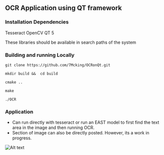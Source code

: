 ## OCR Application using QT framework 

### Installation Dependencies
Tesseract
OpenCV
QT 5

These libraries should be available in search paths of the system


### Building and running Locally

```git clone https://github.com/7Mcking/OCRonQt.git```

```mkdir build &&  cd build```

```cmake ..```

```make```

```./OCR```

### Application 

- Can run directly with tesseract or run an EAST model to first find the text area in the image and then running OCR.
- Section of image can also be directly posted. However, its a work in progress.

![Alt text](https://github.com/7Mcking/OCRonQt/blob/main/Resources/OCR.png)
